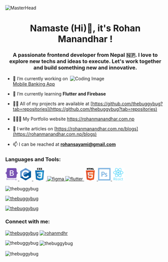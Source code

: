 ![MasterHead](https://miro.medium.com/max/1400/1*vkfI4nFNheC5v0p7wzDtGg.gif)
<h1 align="center">Namaste (Hi)👋, it's Rohan Manandhar !</h1>
<h3 align="center">A passionate frontend developer from Nepal 🇳🇵. I love to explore new techs and ideas to execute. Let's work together and build something new and innovative.</h3>
<img align="right" alt="Coding Image" width="300" src="https://uipep.in/wp-content/uploads/2021/07/app-development.gif">





- 🔭 I’m currently working on [Mobile Banking App](https://github.com/thebuggybug/flutter_ebanking)

- 🌱 I’m currently learning **Flutter and Firebase**

- 👨‍💻 All of my projects are available at [https://github.com/thebuggybug?tab=repositories](https://github.com/thebuggybug?tab=repositories)

- 🧑🏼‍💻 My Portfolio website https://rohanmanandhar.com.np

- 📝 I write articles on [https://rohanmanandhar.com.np/blogs](https://rohanmanandhar.com.np/blogs)

- 📫 I can be reached at **rohansayami@gmail.com**

<h3 align="left">Languages and Tools:</h3>
<p align="left"> <a href="https://getbootstrap.com" target="_blank" rel="noreferrer"> <img src="https://raw.githubusercontent.com/devicons/devicon/master/icons/bootstrap/bootstrap-plain-wordmark.svg" alt="bootstrap" width="40" height="40"/> </a> <a href="https://www.cprogramming.com/" target="_blank" rel="noreferrer"> <img src="https://raw.githubusercontent.com/devicons/devicon/master/icons/c/c-original.svg" alt="c" width="40" height="40"/> </a> <a href="https://www.w3schools.com/css/" target="_blank" rel="noreferrer"> <img src="https://raw.githubusercontent.com/devicons/devicon/master/icons/css3/css3-original-wordmark.svg" alt="css3" width="40" height="40"/> </a> <a href="https://www.figma.com/" target="_blank" rel="noreferrer"> <img src="https://www.vectorlogo.zone/logos/figma/figma-icon.svg" alt="figma" width="40" height="40"/> </a> <a href="https://flutter.dev" target="_blank" rel="noreferrer"> <img src="https://www.vectorlogo.zone/logos/flutterio/flutterio-icon.svg" alt="flutter" width="40" height="40"/> </a> <a href="https://www.w3.org/html/" target="_blank" rel="noreferrer"> <img src="https://raw.githubusercontent.com/devicons/devicon/master/icons/html5/html5-original-wordmark.svg" alt="html5" width="40" height="40"/> </a> <a href="https://www.photoshop.com/en" target="_blank" rel="noreferrer"> <img src="https://raw.githubusercontent.com/devicons/devicon/master/icons/photoshop/photoshop-line.svg" alt="photoshop" width="40" height="40"/> </a> <a href="https://reactjs.org/" target="_blank" rel="noreferrer"> <img src="https://raw.githubusercontent.com/devicons/devicon/master/icons/react/react-original-wordmark.svg" alt="react" width="40" height="40"/> </a> </p>


<p align="left"> <img src="https://komarev.com/ghpvc/?username=thebuggybug&label=Profile%20views&color=0e75b6&style=flat" alt="thebuggybug" /> </p>

<p align="left"> <a href="https://github.com/ryo-ma/github-profile-trophy"><img src="https://github-profile-trophy.vercel.app/?username=thebuggybug" alt="thebuggybug" /></a> </p>

<p align="left"> <a href="https://twitter.com/thebuggybug" target="blank"><img src="https://img.shields.io/twitter/follow/thebuggybug?logo=twitter&style=for-the-badge" alt="thebuggybug" /></a> </p>



<h3 align="left">Connect with me:</h3>
<p align="left">
<a href="https://twitter.com/thebuggybug" target="blank"><img align="center" src="https://raw.githubusercontent.com/rahuldkjain/github-profile-readme-generator/master/src/images/icons/Social/twitter.svg" alt="thebuggybug" height="30" width="40" /></a>
<a href="https://linkedin.com/in/rohanmdhr" target="blank"><img align="center" src="https://raw.githubusercontent.com/rahuldkjain/github-profile-readme-generator/master/src/images/icons/Social/linked-in-alt.svg" alt="rohanmdhr" height="30" width="40" /></a>
</p>



<p><img align="left" src="https://github-readme-stats.vercel.app/api/top-langs?username=thebuggybug&show_icons=true&locale=en&layout=compact" alt="thebuggybug" /></p>



<p>&nbsp;<img align="center" src="https://github-readme-stats.vercel.app/api?username=thebuggybug&show_icons=true&locale=en" alt="thebuggybug" /></p>


<p><img align="center" src="https://github-readme-streak-stats.herokuapp.com/?user=thebuggybug&" alt="thebuggybug" /></p>
